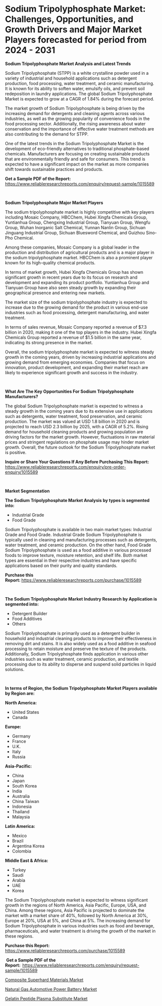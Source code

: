<p><h1>Sodium Tripolyphosphate Market: Challenges, Opportunities, and Growth Drivers and Major Market Players forecasted for period from 2024 - 2031</h1></p><p><strong>Sodium Tripolyphosphate Market Analysis and Latest Trends</strong></p>
<p><p>Sodium Tripolyphosphate (STPP) is a white crystalline powder used in a variety of industrial and household applications such as detergent production, food processing, water treatment, and ceramic manufacturing. It is known for its ability to soften water, emulsify oils, and prevent soil redeposition in laundry applications. The global Sodium Tripolyphosphate Market is expected to grow at a CAGR of 1.84% during the forecast period.</p><p>The market growth of Sodium Tripolyphosphate is being driven by the increasing demand for detergents and cleaning agents across various industries, as well as the growing popularity of convenience foods in the food processing sector. Additionally, the rising awareness about water conservation and the importance of effective water treatment methods are also contributing to the demand for STPP.</p><p>One of the latest trends in the Sodium Tripolyphosphate Market is the development of eco-friendly alternatives to traditional phosphate-based chemicals. Manufacturers are focusing on creating sustainable products that are environmentally friendly and safe for consumers. This trend is expected to have a significant impact on the market as more companies shift towards sustainable practices and products.</p></p>
<p><strong>Get a Sample PDF of the Report:&nbsp;</strong> <a href="https://www.reliableresearchreports.com/enquiry/request-sample/1015589">https://www.reliableresearchreports.com/enquiry/request-sample/1015589</a></p>
<p>&nbsp;</p>
<p><strong>Sodium Tripolyphosphate Major Market Players</strong></p>
<p><p>The sodium tripolyphosphate market is highly competitive with key players including Mosaic Company, HBCChem, Hubei Xingfa Chemicals Group, Yuntianhua Group, Chengxing Industrial Group, Tianyuan Group, Wengfu Group, Wuhan Inorganic Salt Chemical, Yunnan Nanlin Group, Sichuan Jinguang Industrial Group, Sichuan Bluesword Chemical, and Guizhou Sino-Pho Chemical.</p><p>Among these companies, Mosaic Company is a global leader in the production and distribution of agricultural products and is a major player in the sodium tripolyphosphate market. HBCChem is also a prominent player known for its high-quality chemical products.</p><p>In terms of market growth, Hubei Xingfa Chemicals Group has shown significant growth in recent years due to its focus on research and development and expanding its product portfolio. Yuntianhua Group and Tianyuan Group have also seen steady growth by expanding their geographical presence and entering new markets.</p><p>The market size of the sodium tripolyphosphate industry is expected to increase due to the growing demand for the product in various end-use industries such as food processing, detergent manufacturing, and water treatment.</p><p>In terms of sales revenue, Mosaic Company reported a revenue of $7.3 billion in 2020, making it one of the top players in the industry. Hubei Xingfa Chemicals Group reported a revenue of $1.5 billion in the same year, indicating its strong presence in the market.</p><p>Overall, the sodium tripolyphosphate market is expected to witness steady growth in the coming years, driven by increasing industrial applications and growing demand from emerging economies. Companies that focus on innovation, product development, and expanding their market reach are likely to experience significant growth and success in the industry.</p></p>
<p>&nbsp;</p>
<p><strong>What Are The Key Opportunities For Sodium Tripolyphosphate Manufacturers?</strong></p>
<p><p>The global Sodium Tripolyphosphate market is expected to witness a steady growth in the coming years due to its extensive use in applications such as detergents, water treatment, food preservation, and ceramic production. The market was valued at USD 1.8 billion in 2020 and is projected to reach USD 2.3 billion by 2025, with a CAGR of 5.2%. Rising demand for household cleaning products and growing population are driving factors for the market growth. However, fluctuations in raw material prices and stringent regulations on phosphate usage may hinder market growth. Overall, the future outlook for the Sodium Tripolyphosphate market is positive.</p></p>
<p><strong>Inquire or Share Your Questions If Any Before Purchasing This Report:</strong> <a href="https://www.reliableresearchreports.com/enquiry/pre-order-enquiry/1015589">https://www.reliableresearchreports.com/enquiry/pre-order-enquiry/1015589</a></p>
<p>&nbsp;</p>
<p><strong>Market Segmentation</strong></p>
<p><strong>The Sodium Tripolyphosphate Market Analysis by types is segmented into:</strong></p>
<p><ul><li>Industrial Grade</li><li>Food Grade</li></ul></p>
<p><p>Sodium Tripolyphosphate is available in two main market types: Industrial Grade and Food Grade. Industrial Grade Sodium Tripolyphosphate is typically used in cleaning and manufacturing processes such as detergents, water treatment, and ceramic production. On the other hand, Food Grade Sodium Tripolyphosphate is used as a food additive in various processed foods to improve texture, moisture retention, and shelf life. Both market types are essential in their respective industries and have specific applications based on their purity and quality standards.</p></p>
<p><strong>Purchase this Report:&nbsp;</strong><a href="https://www.reliableresearchreports.com/purchase/1015589">https://www.reliableresearchreports.com/purchase/1015589</a></p>
<p>&nbsp;</p>
<p><strong>The Sodium Tripolyphosphate Market Industry Research by Application is segmented into:</strong></p>
<p><ul><li>Detergent Builder</li><li>Food Additives</li><li>Others</li></ul></p>
<p><p>Sodium Tripolyphosphate is primarily used as a detergent builder in household and industrial cleaning products to improve their effectiveness in removing dirt and stains. It is also widely used as a food additive in seafood processing to retain moisture and preserve the texture of the products. Additionally, Sodium Tripolyphosphate finds application in various other industries such as water treatment, ceramic production, and textile processing due to its ability to disperse and suspend solid particles in liquid solutions.</p></p>
<p>&nbsp;</p>
<p><strong>In terms of Region, the Sodium Tripolyphosphate Market Players available by Region are:</strong></p>
<p>
    <p> <strong> North America: </strong>
        <ul>
            <li>United States</li>
            <li>Canada</li>
        </ul>
        </p> 
    <p> <strong> Europe: </strong>
        <ul>
            <li>Germany</li>
            <li>France</li>
            <li>U.K.</li>
            <li>Italy</li>
            <li>Russia</li>
        </ul>
        </p> 
    <p> <strong> Asia-Pacific: </strong>
        <ul>
            <li>China</li>
            <li>Japan</li>
            <li>South Korea</li>
            <li>India</li>
            <li>Australia</li>
            <li>China Taiwan</li>
            <li>Indonesia</li>
            <li>Thailand</li>
            <li>Malaysia</li>
        </ul>
        </p> 
    <p> <strong> Latin America: </strong>
        <ul>
            <li>Mexico</li>
            <li>Brazil</li>
            <li>Argentina Korea</li>
            <li>Colombia</li>
        </ul>
        </p> 
    <p> <strong> Middle East & Africa: </strong>
        <ul>
            <li>Turkey</li>
            <li>Saudi</li>
            <li>Arabia</li>
            <li>UAE</li>
            <li>Korea</li>
        </ul>
    </p>
    </p>
<p><p>The Sodium Tripolyphosphate market is expected to witness significant growth in the regions of North America, Asia Pacific, Europe, USA, and China. Among these regions, Asia Pacific is projected to dominate the market with a market share of 40%, followed by North America at 30%, Europe at 20%, USA at 5%, and China at 5%. The increasing demand for Sodium Tripolyphosphate in various industries such as food and beverage, pharmaceuticals, and water treatment is driving the growth of the market in these regions.</p></p>
<p><strong>Purchase this Report: </strong><a href="https://www.reliableresearchreports.com/purchase/1015589">https://www.reliableresearchreports.com/purchase/1015589</a></p>
<p>&nbsp;<strong>Get a Sample PDF of the Report:&nbsp;&nbsp;</strong><a href="https://www.reliableresearchreports.com/enquiry/request-sample/1015589">https://www.reliableresearchreports.com/enquiry/request-sample/1015589</a></p>
<p><strong></strong></p>
<p><p><a href="https://view.publitas.com/reportprime-1/composite-superhard-materials-market-size-and-examines-its-market-scope-with-a-primary-focus-on-growth-opportunities-and-forecasted-trends-spanning-from-2023-to-2030/">Composite Superhard Materials Market</a></p><p><a href="https://view.publitas.com/reportprime-1/natural-gas-automotive-power-battery-market-research-report-reveals-the-latest-trends-and-opportunities-of-this-market-for-period-from-2023-2030/">Natural Gas Automotive Power Battery Market</a></p><p><a href="https://view.publitas.com/reportprime-1/gelatin-peptide-plasma-substitute-market-size-reflecting-a-forecast-till-2030-market-by-type-by-application-and-by-geography/">Gelatin Peptide Plasma Substitute Market</a></p></p>